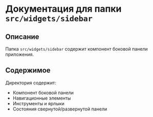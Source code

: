 # Документация для папки `src/widgets/sidebar`

## Описание
Папка `src/widgets/sidebar` содержит компонент боковой панели приложения.

## Содержимое
Директория содержит:

- Компонент боковой панели
- Навигационные элементы
- Инструменты и ярлыки
- Состояния свернутой/развернутой панели
